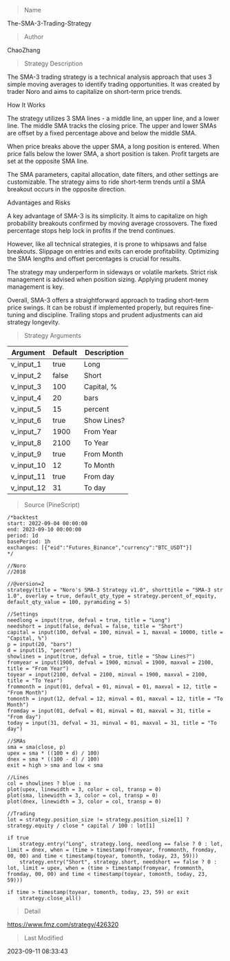 
> Name

The-SMA-3-Trading-Strategy

> Author

ChaoZhang

> Strategy Description

The SMA-3 trading strategy is a technical analysis approach that uses 3 simple moving averages to identify trading opportunities. It was created by trader Noro and aims to capitalize on short-term price trends.

How It Works

The strategy utilizes 3 SMA lines - a middle line, an upper line, and a lower line. The middle SMA tracks the closing price. The upper and lower SMAs are offset by a fixed percentage above and below the middle SMA.

When price breaks above the upper SMA, a long position is entered. When price falls below the lower SMA, a short position is taken. Profit targets are set at the opposite SMA line.

The SMA parameters, capital allocation, date filters, and other settings are customizable. The strategy aims to ride short-term trends until a SMA breakout occurs in the opposite direction.

Advantages and Risks

A key advantage of SMA-3 is its simplicity. It aims to capitalize on high probability breakouts confirmed by moving average crossovers. The fixed percentage stops help lock in profits if the trend continues.

However, like all technical strategies, it is prone to whipsaws and false breakouts. Slippage on entries and exits can erode profitability. Optimizing the SMA lengths and offset percentages is crucial for results.

The strategy may underperform in sideways or volatile markets. Strict risk management is advised when position sizing. Applying prudent money management is key.

Overall, SMA-3 offers a straightforward approach to trading short-term price swings. It can be robust if implemented properly, but requires fine-tuning and discipline. Trailing stops and prudent adjustments can aid strategy longevity.

> Strategy Arguments



|Argument|Default|Description|
|----|----|----|
|v_input_1|true|Long|
|v_input_2|false|Short|
|v_input_3|100|Capital, %|
|v_input_4|20|bars|
|v_input_5|15|percent|
|v_input_6|true|Show Lines?|
|v_input_7|1900|From Year|
|v_input_8|2100|To Year|
|v_input_9|true|From Month|
|v_input_10|12|To Month|
|v_input_11|true|From day|
|v_input_12|31|To day|


> Source (PineScript)

``` pinescript
/*backtest
start: 2022-09-04 00:00:00
end: 2023-09-10 00:00:00
period: 1d
basePeriod: 1h
exchanges: [{"eid":"Futures_Binance","currency":"BTC_USDT"}]
*/

//Noro
//2018

//@version=2
strategy(title = "Noro's SMA-3 Strategy v1.0", shorttitle = "SMA-3 str 1.0", overlay = true, default_qty_type = strategy.percent_of_equity, default_qty_value = 100, pyramiding = 5)

//Settings
needlong = input(true, defval = true, title = "Long")
needshort = input(false, defval = false, title = "Short")
capital = input(100, defval = 100, minval = 1, maxval = 10000, title = "Capital, %")
p = input(20, "bars")
d = input(15, "percent")
showlines = input(true, defval = true, title = "Show Lines?")
fromyear = input(1900, defval = 1900, minval = 1900, maxval = 2100, title = "From Year")
toyear = input(2100, defval = 2100, minval = 1900, maxval = 2100, title = "To Year")
frommonth = input(01, defval = 01, minval = 01, maxval = 12, title = "From Month")
tomonth = input(12, defval = 12, minval = 01, maxval = 12, title = "To Month")
fromday = input(01, defval = 01, minval = 01, maxval = 31, title = "From day")
today = input(31, defval = 31, minval = 01, maxval = 31, title = "To day")

//SMAs
sma = sma(close, p)
upex = sma * ((100 + d) / 100)
dnex = sma * ((100 - d) / 100)
exit = high > sma and low < sma

//Lines
col = showlines ? blue : na
plot(upex, linewidth = 3, color = col, transp = 0)
plot(sma, linewidth = 3, color = col, transp = 0)
plot(dnex, linewidth = 3, color = col, transp = 0)

//Trading
lot = strategy.position_size != strategy.position_size[1] ? strategy.equity / close * capital / 100 : lot[1]

if true
    strategy.entry("Long", strategy.long, needlong == false ? 0 : lot, limit = dnex, when = (time > timestamp(fromyear, frommonth, fromday, 00, 00) and time < timestamp(toyear, tomonth, today, 23, 59)))
    strategy.entry("Short", strategy.short, needshort == false ? 0 : lot, limit = upex, when = (time > timestamp(fromyear, frommonth, fromday, 00, 00) and time < timestamp(toyear, tomonth, today, 23, 59)))

if time > timestamp(toyear, tomonth, today, 23, 59) or exit
    strategy.close_all()
```

> Detail

https://www.fmz.com/strategy/426320

> Last Modified

2023-09-11 08:33:43
